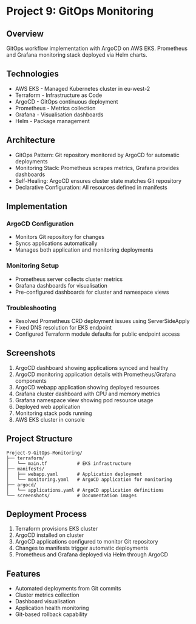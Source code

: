 # Project 9: GitOps Monitoring

## Overview

GitOps workflow implementation with ArgoCD on AWS EKS. Prometheus and Grafana monitoring stack deployed via Helm charts.

## Technologies

- AWS EKS - Managed Kubernetes cluster in eu-west-2
- Terraform - Infrastructure as Code
- ArgoCD - GitOps continuous deployment
- Prometheus - Metrics collection
- Grafana - Visualisation dashboards
- Helm - Package management

## Architecture

- GitOps Pattern: Git repository monitored by ArgoCD for automatic deployments
- Monitoring Stack: Prometheus scrapes metrics, Grafana provides dashboards
- Self-Healing: ArgoCD ensures cluster state matches Git repository
- Declarative Configuration: All resources defined in manifests

## Implementation

### ArgoCD Configuration
- Monitors Git repository for changes
- Syncs applications automatically
- Manages both application and monitoring deployments

### Monitoring Setup
- Prometheus server collects cluster metrics
- Grafana dashboards for visualisation
- Pre-configured dashboards for cluster and namespace views

### Troubleshooting
- Resolved Prometheus CRD deployment issues using ServerSideApply
- Fixed DNS resolution for EKS endpoint
- Configured Terraform module defaults for public endpoint access

## Screenshots

1. ArgoCD dashboard showing applications synced and healthy
2. ArgoCD monitoring application details with Prometheus/Grafana components
3. ArgoCD webapp application showing deployed resources
4. Grafana cluster dashboard with CPU and memory metrics
5. Grafana namespace view showing pod resource usage
6. Deployed web application
7. Monitoring stack pods running
8. AWS EKS cluster in console

## Project Structure

```
Project-9-GitOps-Monitoring/
├── terraform/
│   └── main.tf           # EKS infrastructure
├── manifests/
│   ├── webapp.yaml       # Application deployment
│   └── monitoring.yaml   # ArgoCD application for monitoring
├── argocd/
│   └── applications.yaml # ArgoCD application definitions
└── screenshots/          # Documentation images
```

## Deployment Process

1. Terraform provisions EKS cluster
2. ArgoCD installed on cluster
3. ArgoCD applications configured to monitor Git repository
4. Changes to manifests trigger automatic deployments
5. Prometheus and Grafana deployed via Helm through ArgoCD

## Features

- Automated deployments from Git commits
- Cluster metrics collection
- Dashboard visualisation
- Application health monitoring
- Git-based rollback capability